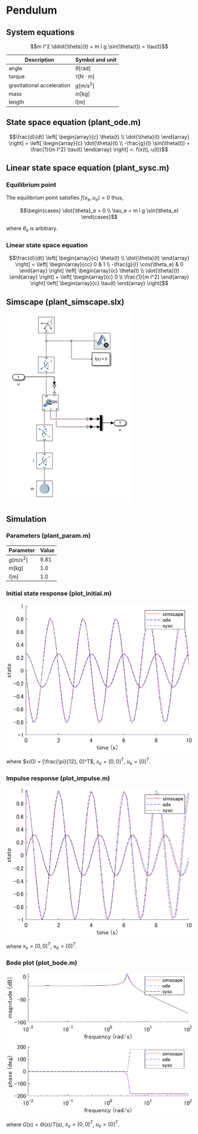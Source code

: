 # Pendulum

## System equations

```math
m l^2 \ddot{\theta}(t) + m l g \sin(\theta(t)) = \tau(t)
```

| Description | Symbol and unit |
|-|-|
| angle | $`\theta \mathrm{[rad]}`$ |
| torque | $`\tau \mathrm{[N \cdot m]}`$ |
| gravitational acceleration | $`g \mathrm{[m/s^2]}`$ |
| mass | $`m \mathrm{[kg]}`$ |
| length | $`l \mathrm{[m]}`$ |

## State space equation (plant_ode.m)

```math
\frac{d}{dt} \left[ \begin{array}{c}
\theta(t) \\ \dot{\theta}(t)
\end{array} \right]
=
\left[ \begin{array}{c}
\dot{\theta}(t) \\
-\frac{g}{l} \sin(\theta(t)) + \frac{1}{m l^2} \tau(t)
\end{array} \right]
=:
f(x(t), u(t))
```

## Linear state space equation (plant_sysc.m)

### Equilibrium point

The equilibrium point satisfies $`f(x_e, u_e) = 0`$ thus,

```math
\begin{cases}
\dot{\theta}_e = 0 \\
\tau_e = m l g \sin(\theta_e)
\end{cases}
```

where $`\theta_e`$ is arbitrary.

### Linear state space equation

```math
\frac{d}{dt} \left[ \begin{array}{c}
\theta(t) \\ \dot{\theta}(t)
\end{array} \right]
=
\left[ \begin{array}{cc}
0 & 1 \\
-\frac{g}{l} \cos(\theta_e) & 0
\end{array} \right]

\left[ \begin{array}{c}
\theta(t) \\ \dot{\theta}(t)
\end{array} \right]
+
\left[ \begin{array}{c}
0 \\ \frac{1}{m l^2}
\end{array} \right]

\left[ \begin{array}{c}
\tau(t)
\end{array} \right]
```

## Simscape (plant_simscape.slx)

![simscape model](simscape.png)

## Simulation

### Parameters (plant_param.m)

| Parameter | Value |
|-|-|
| $`g \mathrm{[m/s^2]}`$ | $`9.81`$ |
| $`m \mathrm{[kg]}`$ | $`1.0`$ |
| $`l \mathrm{[m]}`$ | $`1.0`$ |

### Initial state response (plot_initial.m)

![initial state response](initial.png)

where $`x(0) = [\frac{\pi}{12}, 0]^T`$, $`x_e = [0, 0]^T`$, $`u_e = [0]^T`$.

### Impulse response (plot_impulse.m)

![impulse response](impulse.png)

where $`x_e = [0, 0]^T`$, $`u_e = [0]^T`$.

### Bode plot (plot_bode.m)

![bode plot](bode.png)

where $`G(s) = \Theta(s)/T(s)`$, $`x_e = [0, 0]^T`$, $`u_e = [0]^T`$.
